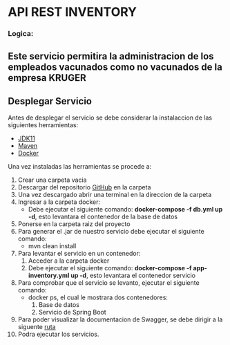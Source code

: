 # API REST INVENTORY

### Logica:
Este servicio permitira la administracion de los empleados vacunados como no vacunados de la empresa **KRUGER**
------------------------------------------------------------------------------------------------------------

## Desplegar Servicio
Antes de desplegar el servicio se debe considerar la instalaccion de las siguientes herramientas:
* [JDK11](https://adoptopenjdk.net/)
* [Maven](https://maven.apache.org/download.cgi)
* [Docker](https://docs.docker.com/desktop/windows/install/)

Una vez instaladas las herramientas se procede a:
1. Crear una carpeta vacia
2. Descargar del repositorio [GitHub](https://github.com/Brando-Tomala/Inventory.git) en la carpeta
3. Una vez descargado abrir una terminal en la direccion de la carpeta
4. Ingresar a la carpeta docker:
    * Debe ejecutar el siguiente comando: **docker-compose -f db.yml up -d**, esto levantara el contenedor de la base de datos
5. Ponerse en la carpeta raiz del proyecto
6. Para generar el .jar de nuestro servicio debe ejecutar el siguiente comando:
    * mvn clean install
7. Para levantar el servicio en un contenedor:
    1. Acceder a la carpeta docker
    2. Debe ejecutar el siguiente comando: **docker-compose -f app-inventory.yml up -d**, esto levantara el contenedor servicio
8. Para comprobar que el servicio se levanto, ejecutar el siguiente comando:
    * docker ps, el cual le mostrara dos contenedores:
        1. Base de datos
        2. Servicio de Spring Boot
9. Para poder visualizar la documentacion de Swagger, se debe dirigir a la siguente [ruta](http://localhost:8090/api/v1/swagger-ui.html)
10. Podra ejecutar los servicios.


